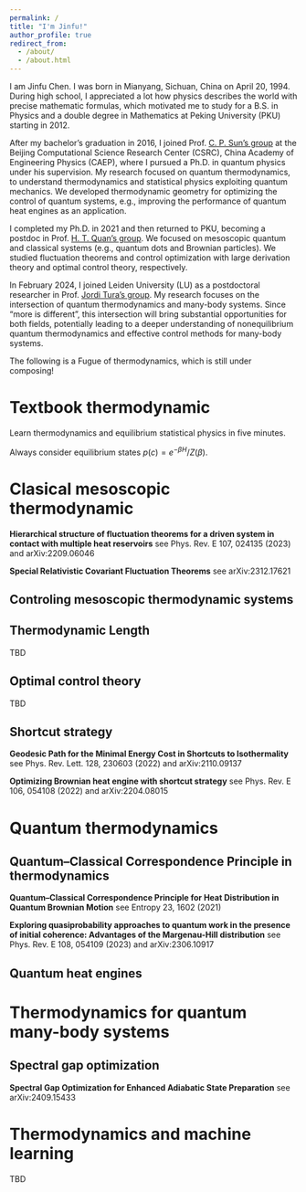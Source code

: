 ```yaml
---
permalink: /
title: "I'm Jinfu!"
author_profile: true
redirect_from: 
  - /about/
  - /about.html
---
```

I am Jinfu Chen. I was born in Mianyang, Sichuan, China on April 20, 1994. During high school, I appreciated a lot how physics describes the world with precise mathematic formulas, which motivated me to study for a B.S. in Physics and a double degree in Mathematics at Peking University (PKU) starting in 2012.

After my bachelor’s graduation in 2016, I joined Prof. [C. P. Sun’s group](http://suncp.gscaep.ac.cn) at the Beijing Computational Science Research Center (CSRC), China Academy of Engineering Physics (CAEP), where I pursued a Ph.D. in quantum physics under his supervision. My research focused on quantum thermodynamics, to understand thermodynamics and statistical physics exploiting quantum mechanics. We developed thermodynamic geometry for optimizing the control of quantum systems, e.g., improving the performance of quantum heat engines as an application.

I completed my Ph.D. in 2021 and then returned to PKU, becoming a postdoc in Prof. [H. T. Quan’s group](https://scholar.google.com/citations?hl=de&user=PTULG-sAAAAJ). We focused on mesoscopic quantum and classical systems (e.g., quantum dots and Brownian particles). We studied fluctuation theorems and control optimization with large derivation theory and optimal control theory, respectively.

In February 2024, I joined Leiden University (LU) as a postdoctoral researcher in Prof. [Jordi Tura’s group](https://jtura.cat). My research focuses on the intersection of quantum thermodynamics and many-body systems. Since “more is different”, this intersection will bring substantial opportunities for both fields, potentially leading to a deeper understanding of nonequilibrium quantum thermodynamics and effective control methods for many-body systems.


The following is a Fugue of thermodynamics, which is still under composing!

Textbook thermodynamic
======
Learn thermodynamics and equilibrium statistical physics in five minutes.

Always consider equilibrium states $p(c)=e^{-\beta H}/Z(\beta)$.

Clasical mesoscopic thermodynamic
======

**Hierarchical structure of fluctuation theorems for a driven system in contact with multiple heat reservoirs**
see Phys. Rev. E 107, 024135 (2023) and arXiv:2209.06046 

**Special Relativistic Covariant Fluctuation Theorems**
see arXiv:2312.17621

Controling mesoscopic thermodynamic systems
------

Thermodynamic Length
------
TBD

Optimal control theory
------
TBD

Shortcut strategy
------
**Geodesic Path for the Minimal Energy Cost in Shortcuts to Isothermality**
see Phys. Rev. Lett. 128, 230603 (2022) and arXiv:2110.09137 

**Optimizing Brownian heat engine with shortcut strategy**
see Phys. Rev. E 106, 054108 (2022) and arXiv:2204.08015


Quantum thermodynamics
======
Quantum–Classical Correspondence Principle in thermodynamics
------
**Quantum–Classical Correspondence Principle for Heat Distribution in Quantum Brownian Motion**
see Entropy 23, 1602 (2021)

**Exploring quasiprobability approaches to quantum work in the presence of initial coherence: Advantages of the Margenau-Hill distribution**
see Phys. Rev. E 108, 054109 (2023) and arXiv:2306.10917

Quantum heat engines
------

Thermodynamics for quantum many-body systems
======
Spectral gap optimization
------
**Spectral Gap Optimization for Enhanced Adiabatic State Preparation**
see arXiv:2409.15433

Thermodynamics and machine learning
======
TBD








